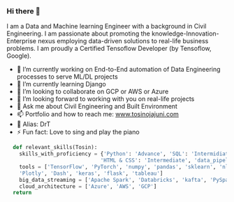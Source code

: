 ### Hi there 👋
I am a Data and Machine learning Engineer with a background in Civil Engineering. I am passionate about promoting the knowledge-Innovation-Enterprise nexus employing data-driven solutions to real-life business problems. I am proudly a Certified Tensoflow Developer (by Tensoflow, Google).

- 🔭 I’m currently working on End-to-End automation of Data Engineering processes to serve ML/DL projects 
- 🌱 I’m currently learning Django 
- 👯 I’m looking to collaborate on GCP or AWS or Azure
- 🤔 I’m looking forward to working with you on real-life projects
- 💬 Ask me about Civil Engineering and Built Environment
- 📫 Portfolio and how to reach me: www.tosinojajuni.com
- 🤔 Alias: DrT
- ⚡ Fun fact: Love to sing and play the piano

``` python
  def relevant_skills(Tosin):
    skills_with_proficiency = {'Python': 'Advance', 'SQL': 'Intermidiate', 'ML_DL': 'Advance', 
                              'HTML & CSS': 'Intermediate', 'data_pipelines':['Airflow', 'DBT', 'Dataform'}
    tools = ['TensorFlow', 'PyTorch', 'numpy', 'pandas', 'sklearn', 'nltk', 'matplotlib', 'seaborn', 
    'Plotly', 'Dash', 'keras', 'flask', 'tableau']
    big_data_streaming = ['Apache Spark', 'Databricks', 'kafta', 'PySpark']
    cloud_architecture = ['Azure', 'AWS', 'GCP']
  return 
```
